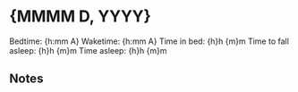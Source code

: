 # {MMMM D, YYYY}

Bedtime: {h:mm A}
Waketime: {h:mm A}
Time in bed: {h}h {m}m
Time to fall asleep: {h}h {m}m
Time asleep: {h}h {m}m

## Notes
